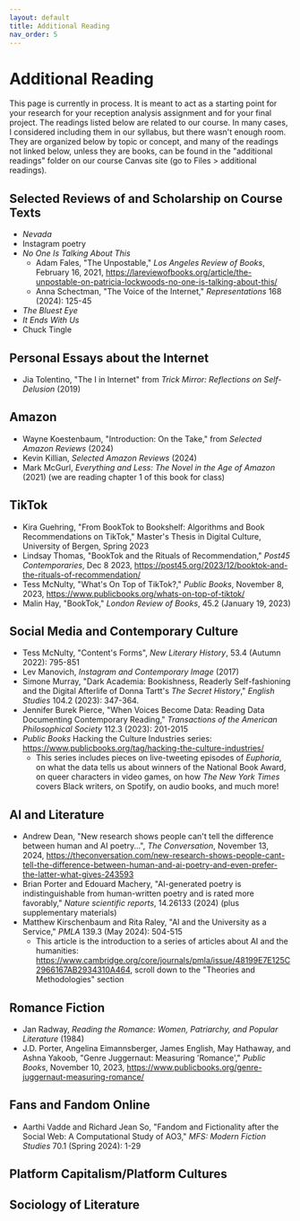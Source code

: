 ```yaml
---
layout: default
title: Additional Reading
nav_order: 5
---
```

# Additional Reading
This page is currently in process. It is meant to act as a starting point for your research for your reception analysis assignment and for your final project. The readings listed below are related to our course. In many cases, I considered including them in our syllabus, but there wasn't enough room. They are organized below by topic or concept, and many of the readings not linked below, unless they are books, can be found in the "additional readings" folder on our course Canvas site (go to Files > additional readings).

## Selected Reviews of and Scholarship on Course Texts
* *Nevada*
* Instagram poetry
* *No One Is Talking About This*
    * Adam Fales, "The Unpostable," *Los Angeles Review of Books*, February 16, 2021, <https://lareviewofbooks.org/article/the-unpostable-on-patricia-lockwoods-no-one-is-talking-about-this/>
    * Anna Schectman, "The Voice of the Internet," *Representations* 168 (2024): 125-45
* *The Bluest Eye*
* *It Ends With Us*
* Chuck Tingle

## Personal Essays about the Internet
* Jia Tolentino, "The I in Internet" from *Trick Mirror: Reflections on Self-Delusion* (2019)

## Amazon
* Wayne Koestenbaum, "Introduction: On the Take," from *Selected Amazon Reviews* (2024)
* Kevin Killian, *Selected Amazon Reviews* (2024)
* Mark McGurl, *Everything and Less: The Novel in the Age of Amazon* (2021) (we are reading chapter 1 of this book for class)

## TikTok
* Kira Guehring, "From BookTok to Bookshelf: Algorithms and Book Recommendations on TikTok," Master's Thesis in Digital Culture, University of Bergen, Spring 2023
* Lindsay Thomas, "BookTok and the Rituals of Recommendation," *Post45 Contemporaries*, Dec 8 2023, <https://post45.org/2023/12/booktok-and-the-rituals-of-recommendation/>
* Tess McNulty, "What's On Top of TikTok?," *Public Books*, November 8, 2023, <https://www.publicbooks.org/whats-on-top-of-tiktok/>
* Malin Hay, "BookTok," *London Review of Books*, 45.2 (January 19, 2023)

## Social Media and Contemporary Culture
* Tess McNulty, "Content's Forms", *New Literary History*, 53.4 (Autumn 2022): 795-851
* Lev Manovich, *Instagram and Contemporary Image* (2017)
* Simone Murray, "Dark Academia: Bookishness, Readerly Self-fashioning and the Digital Afterlife of Donna Tartt's *The Secret History*," *English Studies* 104.2 (2023): 347-364.
* Jennifer Burek Pierce, "When Voices Become Data: Reading Data Documenting Contemporary Reading," *Transactions of the American Philosophical Society* 112.3 (2023): 201-2015
* *Public Books* Hacking the Culture Industries series: <https://www.publicbooks.org/tag/hacking-the-culture-industries/>
    * This series includes pieces on live-tweeting episodes of *Euphoria*, on what the data tells us about winners of the National Book Award, on queer characters in video games, on how *The New York Times* covers Black writers, on Spotify, on audio books, and much more!

## AI and Literature
* Andrew Dean, "New research shows people can't tell the difference between human and AI poetry...", *The Conversation*, November 13, 2024,  <https://theconversation.com/new-research-shows-people-cant-tell-the-difference-between-human-and-ai-poetry-and-even-prefer-the-latter-what-gives-243593>
* Brian Porter and Edouard Machery, "AI-generated poetry is indistinguishable from human-written poetry and is rated more favorably," *Nature scientific reports*, 14.26133 (2024) (plus supplementary materials)
* Matthew Kirschenbaum and Rita Raley, "AI and the University as a Service," *PMLA* 139.3 (May 2024): 504-515
    * This article is the introduction to a series of articles about AI and the humanities: <https://www.cambridge.org/core/journals/pmla/issue/48199E7E125C2966167AB2934310A464>, scroll down to the "Theories and Methodologies" section

## Romance Fiction
* Jan Radway, *Reading the Romance: Women, Patriarchy, and Popular Literature* (1984)
* J.D. Porter, Angelina Eimannsberger, James English, May Hathaway, and Ashna Yakoob, "Genre Juggernaut: Measuring 'Romance'," *Public Books*, November 10, 2023, <https://www.publicbooks.org/genre-juggernaut-measuring-romance/>

## Fans and Fandom Online
* Aarthi Vadde and Richard Jean So, "Fandom and Fictionality after the Social Web: A Computational Study of AO3," *MFS: Modern Fiction Studies* 70.1 (Spring 2024): 1-29

## Platform Capitalism/Platform Cultures

## Sociology of Literature
